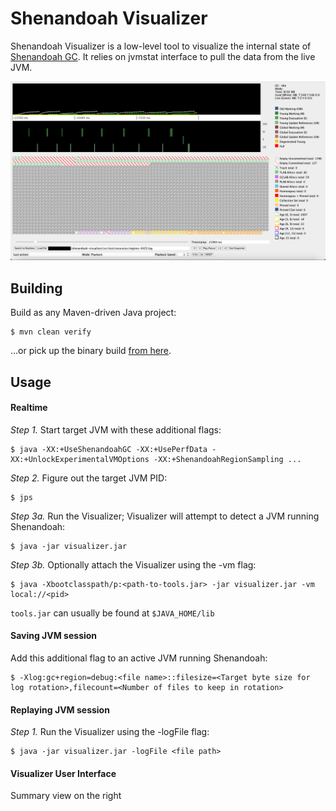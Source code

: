 # Shenandoah Visualizer

Shenandoah Visualizer is a low-level tool to visualize the internal state of
[Shenandoah GC](https://wiki.openjdk.java.net/display/Shenandoah). It relies on
jvmstat interface to pull the data from the live JVM.

![Sample Shenandoah Visualizer Screenshot](images/sample-screenshot-2.png)

## Building

Build as any Maven-driven Java project:

    $ mvn clean verify

...or pick up the binary build [from here](https://builds.shipilev.net/shenandoah-visualizer/).

## Usage


#### Realtime
*Step 1.* Start target JVM with these additional flags:

    $ java -XX:+UseShenandoahGC -XX:+UsePerfData -XX:+UnlockExperimentalVMOptions -XX:+ShenandoahRegionSampling ...

*Step 2.* Figure out the target JVM PID:

    $ jps

*Step 3a.* Run the Visualizer; Visualizer will attempt to detect a JVM running Shenandoah:
    
    $ java -jar visualizer.jar

*Step 3b.* Optionally attach the Visualizer using the -vm flag:

    $ java -Xbootclasspath/p:<path-to-tools.jar> -jar visualizer.jar -vm local://<pid>

`tools.jar` can usually be found at `$JAVA_HOME/lib`


#### Saving JVM session
Add this additional flag to an active JVM running Shenandoah:

    $ -Xlog:gc+region=debug:<file name>::filesize=<Target byte size for log rotation>,filecount=<Number of files to keep in rotation>


#### Replaying JVM session
*Step 1.* Run the Visualizer using the -logFile flag:

    $ java -jar visualizer.jar -logFile <file path>

#### Visualizer User Interface
Summary view on the right
